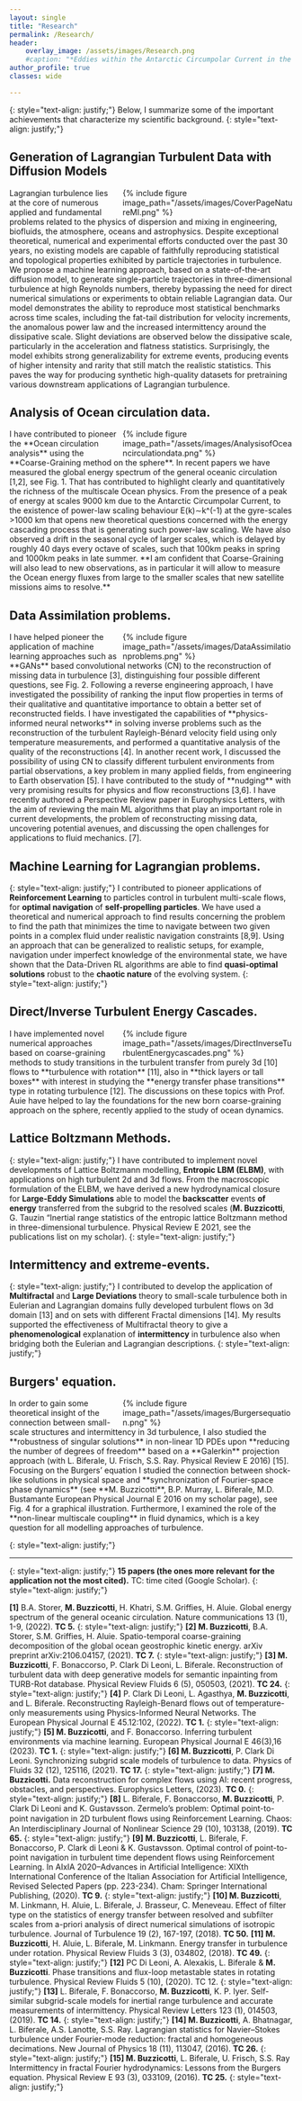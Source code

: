 ```yaml
---
layout: single
title: "Research"
permalink: /Research/
header:
    overlay_image: /assets/images/Research.png
    #caption: "*Eddies within the Antarctic Circumpolar Current in the [NeverWorld2](https://doi.org/10.5194/gmd-15-6567-2022) model.*"
author_profile: true
classes: wide

---
```

{: style="text-align: justify;"}
Below, I summarize some of the important achievements that characterize my scientific background.
{: style="text-align: justify;"}

## Generation of Lagrangian Turbulent Data with Diffusion Models 
<div style="width:60%;  padding-left: 10px; float:right">
    {% include figure image_path="/assets/images/CoverPageNatureMI.png" %}
</div>

Lagrangian turbulence lies at the core of numerous applied and fundamental problems related to the physics of dispersion and mixing in engineering, biofluids, the atmosphere, oceans and astrophysics. Despite exceptional theoretical, numerical and experimental efforts conducted over the past 30 years, no existing models are capable of faithfully reproducing statistical and topological properties exhibited by particle trajectories in turbulence. We propose a machine learning approach, based on a state-of-the-art diffusion model, to generate single-particle trajectories in three-dimensional turbulence at high Reynolds numbers, thereby bypassing the need for direct numerical simulations or experiments to obtain reliable Lagrangian data. Our model demonstrates the ability to reproduce most statistical benchmarks across time scales, including the fat-tail distribution for velocity increments, the anomalous power law and the increased intermittency around the dissipative scale. Slight deviations are observed below the dissipative scale, particularly in the acceleration and flatness statistics. Surprisingly, the model exhibits strong generalizability for extreme events, producing events of higher intensity and rarity that still match the realistic statistics. This paves the way for producing synthetic high-quality datasets for pretraining various downstream applications of Lagrangian turbulence.


## Analysis of Ocean circulation data.

<div style="width:60%;  padding-left: 10px; float:right">
    {% include figure image_path="/assets/images/AnalysisofOceancirculationdata.png" %}
</div>
I have contributed to pioneer the **Ocean circulation analysis** using the **Coarse-Graining method on the sphere**. In recent papers we have measured the global energy spectrum of the general oceanic circulation [1,2], see Fig. 1. That has contributed to highlight clearly and quantitatively the richness of the multiscale Ocean physics. From the presence of a peak of energy at scales 9000 km due to the Antarctic Circumpolar Current, to the existence of power-law scaling behaviour E(k)∼k^(-1) at the gyre-scales >1000 km that opens new theoretical questions concerned with the energy cascading process that is generating such power-law scaling. We have also observed a drift in the seasonal cycle of larger scales, which is delayed by roughly 40 days every octave of scales, such that 100km peaks in spring and 1000km peaks in late summer. **I am confident that Coarse-Graining will also lead to new observations, as in particular it will allow to measure the Ocean energy fluxes from large to the smaller scales that new satellite missions aims to resolve.**


## Data Assimilation problems. 

<div style="width:60%;  padding-left: 10px; float:right">
    {% include figure image_path="/assets/images/DataAssimilationproblems.png" %}
</div>
I have helped pioneer the application of machine learning approaches such as **GANs** based convolutional networks (CN) to the reconstruction of missing data in turbulence [3], distinguishing four possible different questions, see Fig. 2. Following a reverse engineering approach, I have investigated the possibility of ranking the input flow properties in terms of their qualitative and quantitative importance to obtain a better set of reconstructed fields. I have investigated the capabilities of **physics-informed neural networks** in solving inverse problems such as the reconstruction of the turbulent Rayleigh-Bénard velocity field using only temperature measurements, and performed a quantitative analysis of the quality of the reconstructions [4]. In another recent work, I discussed the possibility of using CN to classify different turbulent environments from partial observations, a key problem in many applied fields, from engineering to Earth observation [5]. I have contributed to the study of **nudging** with very promising results for physics and flow reconstructions [3,6]. I have recently authored a Perspective Review paper in Europhysics Letters, with the aim of reviewing the main ML algorithms that play an important role in current developments, the problem of reconstructing missing data, uncovering potential avenues, and discussing the open challenges for applications to fluid mechanics. [7]. 

## Machine Learning for Lagrangian problems. 
{: style="text-align: justify;"}
I contributed to pioneer applications of **Reinforcement  Learning** to particles control in turbulent multi-scale flows, for **optimal navigation** of **self-propelling particles**. We have used a theoretical and numerical approach to find results concerning the problem to find the path that minimizes the time to navigate between two given points in a complex fluid under realistic navigation constraints [8,9]. Using an approach that can be generalized to realistic setups, for example, navigation under imperfect knowledge of the environmental state, we have shown that the Data-Driven RL algorithms are able to find **quasi-optimal solutions** robust to the **chaotic nature** of the evolving system. 
{: style="text-align: justify;"}

## Direct/Inverse Turbulent Energy Cascades. 

<div style="width:60%;  padding-left: 10px; float:right">
    {% include figure image_path="/assets/images/DirectInverseTurbulentEnergycascades.png" %}
</div>
I have implemented novel numerical approaches based on coarse-graining methods to study transitions in the turbulent transfer from purely 3d [10] flows to **turbulence with rotation** [11], also in **thick layers or tall boxes** with interest in studying the **energy transfer phase transitions** type in rotating turbulence [12]. The discussions on these topics with Prof. Auie have helped to lay the foundations for the new born coarse-graining approach on the sphere, recently applied to the study of ocean dynamics.

## Lattice Boltzmann Methods. 
{: style="text-align: justify;"}
I have contributed to implement novel developments of Lattice Boltzmann modelling, **Entropic LBM (ELBM)**, with applications on high turbulent 2d and 3d flows. From the macroscopic formulation of the ELBM, we have derived a new hydrodynamical closure for **Large-Eddy Simulations** able to model the **backscatter** events **of energy** transferred from the subgrid to the resolved scales (**M. Buzzicotti**, G. Tauzin “Inertial range statistics of the entropic lattice Boltzmann method in three-dimensional turbulence. Physical Review E 2021, see the publications list on my scholar). 
{: style="text-align: justify;"}

## Intermittency and extreme-events. 
{: style="text-align: justify;"}
I contributed to develop the application of **Multifractal** and **Large Deviations** theory to small-scale turbulence both in Eulerian and Lagrangian domains fully developed turbulent flows on 3d domain [13] and on sets with different Fractal dimensions [14]. My results supported the effectiveness of Multifractal theory to give a **phenomenological** explanation of **intermittency** in turbulence also when bridging both the Eulerian and Lagrangian descriptions. 
{: style="text-align: justify;"}

## Burgers' equation.
<div style="width:60%;  padding-left: 10px; float:right">
    {% include figure image_path="/assets/images/Burgersequation.png" %}
</div>
In order to gain some theoretical insight of the connection between small-scale structures and intermittency in 3d turbulence, I also studied the **robustness of singular solutions** in non-linear 1D PDEs upon **reducing the number of degrees of freedom** based on a **Galerkin** projection approach (with L. Biferale, U. Frisch, S.S. Ray. Physical Review E 2016) [15]. Focusing on the Burgers’ equation I studied the connection between shock-like solutions in physical space and **synchronization of Fourier-space phase dynamics** (see **M. Buzzicotti**, B.P. Murray, L. Biferale, M.D. Bustamante European Physical Journal E 2016 on my scholar page), see Fig. 4 for a graphical illustration. Furthermore, I examined the role of the **non-linear multiscale coupling** in fluid dynamics, which is a key question for all modelling approaches of turbulence.

{: style="text-align: justify;"}

--------------------------

{: style="text-align: justify;"}
**15 papers (the ones more relevant for the application not the most cited).** TC: time cited (Google Scholar). 
{: style="text-align: justify;"}

**[1]** B.A. Storer, **M. Buzzicotti**, H. Khatri, S.M. Griffies, H. Aluie. Global energy spectrum of the general oceanic circulation. Nature communications 13 (1), 1-9, (2022). **TC 5.**
{: style="text-align: justify;"}
**[2] M. Buzzicotti**, B.A. Storer, S.M. Griffies, H. Aluie. Spatio-temporal coarse-graining decomposition of the global ocean geostrophic kinetic energy. arXiv preprint arXiv:2106.04157, (2021). **TC 7.**
{: style="text-align: justify;"}
**[3] M. Buzzicotti**, F. Bonaccorso, P. Clark Di Leoni, L. Biferale. Reconstruction of turbulent data with deep generative models for semantic inpainting from TURB-Rot database. Physical Review Fluids 6 (5), 050503, (2021). **TC 24.**
{: style="text-align: justify;"}
**[4]** P. Clark Di Leoni, L. Agasthya, **M. Buzzicotti**, and L. Biferale. Reconstructing Rayleigh-Benard flows out of temperature-only measurements using Physics-Informed Neural Networks. The European Physical Journal E 45.12:102, (2022). **TC 1.**
{: style="text-align: justify;"}
**[5] M. Buzzicotti**, and F. Bonaccorso. Inferring turbulent environments via machine learning. European Physical Journal E 46(3),16 (2023). **TC 1.**
{: style="text-align: justify;"}
**[6] M. Buzzicotti**, P. Clark Di Leoni. Synchronizing subgrid scale models of turbulence to data. Physics of Fluids 32 (12), 125116, (2021). **TC 17.**
{: style="text-align: justify;"}
**[7] M. Buzzicotti.** Data reconstruction for complex flows using AI: recent progress, obstacles, and perspectives. Europhysics Letters, (2023). **TC 0.**
{: style="text-align: justify;"}
**[8]** L. Biferale, F. Bonaccorso, **M. Buzzicotti**, P. Clark Di Leoni and K. Gustavsson. Zermelo’s problem: Optimal point-to-point navigation in 2D turbulent ﬂows using Reinforcement Learning. Chaos: An Interdisciplinary Journal of Nonlinear Science 29 (10), 103138, (2019). **TC 65.**
{: style="text-align: justify;"}
**[9] M. Buzzicotti**, L. Biferale, F. Bonaccorso, P. Clark di Leoni & K. Gustavsson. Optimal control of point-to-point navigation in turbulent time dependent flows using Reinforcement Learning. In AIxIA 2020–Advances in Artificial Intelligence: XIXth International Conference of the Italian Association for Artificial Intelligence, Revised Selected Papers (pp. 223-234). Cham: Springer International Publishing, (2020). **TC 9.**
{: style="text-align: justify;"}
**[10] M. Buzzicotti**, M. Linkmann, H. Aluie, L. Biferale, J. Brasseur, C. Meneveau. Effect of filter type on the statistics of energy transfer between resolved and subfilter scales from a-priori analysis of direct numerical simulations of isotropic turbulence. Journal of Turbulence 19 (2), 167-197, (2018). **TC 50.**
**[11] M. Buzzicotti**, H. Aluie, L. Biferale, M. Linkmann. Energy transfer in turbulence under rotation. Physical Review Fluids 3 (3), 034802, (2018). **TC 49.**
{: style="text-align: justify;"}
**[12]** PC Di Leoni, A. Alexakis, L. Biferale & **M. Buzzicotti**. Phase transitions and flux-loop metastable states in rotating turbulence. Physical Review Fluids 5 (10), (2020). TC 12.
{: style="text-align: justify;"}
**[13]** L. Biferale, F. Bonaccorso, **M. Buzzicotti**, K. P. Iyer.  Self-similar subgrid-scale models for inertial range turbulence and accurate measurements of intermittency.  Physical Review Letters 123 (1), 014503, (2019). **TC 14.**
{: style="text-align: justify;"}
**[14] M. Buzzicotti**, A. Bhatnagar, L. Biferale, A.S. Lanotte, S.S. Ray. Lagrangian statistics for Navier–Stokes turbulence under Fourier-mode reduction: fractal and homogeneous decimations. New Journal of Physics 18 (11), 113047, (2016). **TC 26.**
{: style="text-align: justify;"}
**[15] M. Buzzicotti**, L. Biferale, U. Frisch, S.S. Ray Intermittency in fractal Fourier hydrodynamics: Lessons from the Burgers equation. Physical Review E 93 (3), 033109, (2016). **TC 25.**
{: style="text-align: justify;"}
